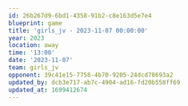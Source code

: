 ```yaml
---
id: 26b267d9-6bd1-4358-91b2-c8e163d5e7e4
blueprint: game
title: 'girls_jv - 2023-11-07 00:00:00'
year: 2023
location: away
time: '13:00'
date: '2023-11-07'
team: girls_jv
opponent: 39c41e15-7758-4b70-9205-24dcd78693a2
updated_by: dcb3e717-ab7c-4904-ad16-fd20b558ff69
updated_at: 1699412674
---
```

